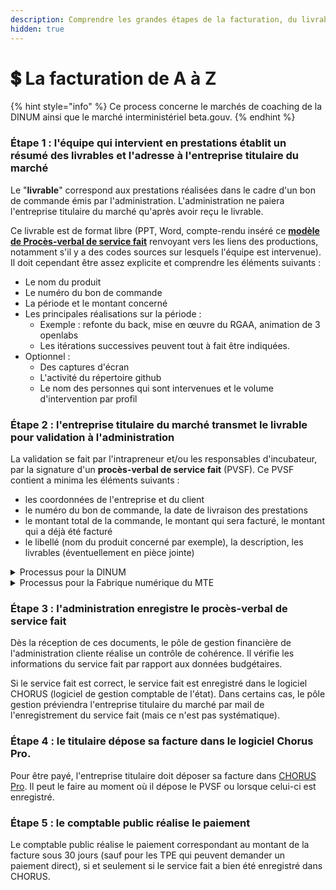 ```yaml
---
description: Comprendre les grandes étapes de la facturation, du livrable au paiement.
hidden: true
---
```


# 💲 La facturation de A à Z

{% hint style="info" %}
Ce process concerne le marchés de coaching de la DINUM ainsi que le marché interministériel beta.gouv.
{% endhint %}

### Étape 1 : l'équipe qui intervient en prestations établit un résumé des livrables et l'adresse à l'entreprise titulaire du marché <a href="#id-1-lequipe-de-la-startup-detat-ou-de-territoire-etabli-un-resume-des-livrables-et-ladresse-au-titu" id="id-1-lequipe-de-la-startup-detat-ou-de-territoire-etabli-un-resume-des-livrables-et-ladresse-au-titu"></a>

Le "**livrable**" correspond aux prestations réalisées dans le cadre d'un bon de commande émis par l'administration. L'administration ne paiera l'entreprise titulaire du marché qu'après avoir reçu le livrable.

Ce livrable est de format libre (PPT, Word, compte-rendu inséré ce [**modèle de Procès-verbal de service fait**](https://docs.google.com/document/d/1uiosbZHpDuWksYVGZUCpheO9lhwt6O6d2Qu7Vypi5RA/edit?usp=sharing) renvoyant vers les liens des productions, notamment s'il y a des codes sources sur lesquels l'équipe est intervenue). Il doit cependant être assez explicite et comprendre les éléments suivants :

* Le nom du produit
* Le numéro du bon de commande
* La période et le montant concerné
* Les principales réalisations sur la période :
  * Exemple : refonte du back, mise en œuvre du RGAA, animation de 3 openlabs
  * Les itérations successives peuvent tout à fait être indiquées.
* Optionnel :
  * Des captures d'écran
  * L'activité du répertoire github
  * Le nom des personnes qui sont intervenues et le volume d'intervention par profil

### Étape 2 : l'entreprise titulaire du marché transmet le livrable pour validation à l'administration <a href="#id-1-lequipe-de-la-startup-detat-ou-de-territoire-etabli-un-resume-des-livrables-et-ladresse-au-titu" id="id-1-lequipe-de-la-startup-detat-ou-de-territoire-etabli-un-resume-des-livrables-et-ladresse-au-titu"></a>

La validation se fait par l'intrapreneur et/ou les responsables d'incubateur, par la signature d'un **procès-verbal de service fait** (PVSF). Ce PVSF contient a minima les éléments suivants :

* les coordonnées de l'entreprise et du client
* le numéro du bon de commande, la date de livraison des prestations
* le montant total de la commande, le montant qui sera facturé, le montant qui a déjà été facturé
* le libellé (nom du produit concerné par exemple), la description, les livrables (éventuellement en pièce jointe)

<details>

<summary>Processus pour la DINUM</summary>

Un [**modèle de procès-verbal de service fait**](https://docs.google.com/document/d/1uiosbZHpDuWksYVGZUCpheO9lhwt6O6d2Qu7Vypi5RA/edit) (PVSF) est à disposition des entreprises titulaires des marchés de la DINUM. Son utilisation n'est pas obligatoire.

Les entreprises titulaires des marchés de la DINUM sont invités à transmettre les PVSF complétés sur l'espace Trello consacré. Pour demander un accès au Trello, transmettre un message à compta@beta.gouv.fr

</details>

<details>

<summary>Processus pour la Fabrique numérique du MTE</summary>

L’attributaire dépose le PV livraison sur le[ notion ](https://www.notion.so/lafabnum/Suivi-des-bons-de-commande-BC-9e2e7dae11c740ce99a2e9e87cb3873c)en **décalant la carte dans la colonne “PV à signer”** et notifie l’intra + responsable de portefeuille.&#x20;

L'intra et le responsable de portefeuille signent.

Le PV est alors intégré ans CHORUS Pro (logiciel de gestion comptable de l'état) par Cathie pour devenir un service fait.

</details>

### Étape 3 : l'administration enregistre le procès-verbal de service fait <a href="#id-4-le-pole-gestion-verifie-le-proces-verbal-lenregistre-dans-chorus-pro-et-adresse-une-copie-au-ti" id="id-4-le-pole-gestion-verifie-le-proces-verbal-lenregistre-dans-chorus-pro-et-adresse-une-copie-au-ti"></a>

Dès la réception de ces documents, le pôle de gestion financière de l'administration cliente réalise un contrôle de cohérence. Il vérifie les informations du service fait par rapport aux données budgétaires.

Si le service fait est correct, le service fait est enregistré dans le logiciel CHORUS (logiciel de gestion comptable de l'état). Dans certains cas, le pôle gestion préviendra l'entreprise titulaire du marché par mail de l'enregistrement du service fait (mais ce n'est pas systématique).

### Étape 4 : le titulaire dépose sa facture dans le logiciel Chorus Pro. <a href="#id-5-le-titulaire-depose-sa-facture-dans-le-logiciel-chorus" id="id-5-le-titulaire-depose-sa-facture-dans-le-logiciel-chorus"></a>

Pour être payé, l'entreprise titulaire doit déposer sa facture dans [CHORUS Pro](https://portail.chorus-pro.gouv.fr/aife\_csm/?id=aife\_index). Il peut le faire au moment où il dépose le PVSF ou lorsque celui-ci est enregistré.

### Étape 5 : le comptable public réalise le paiement

Le comptable public réalise le paiement correspondant au montant de la facture sous 30 jours (sauf pour les TPE qui peuvent demander un paiement direct), si et seulement si le service fait a bien été enregistré dans CHORUS.
